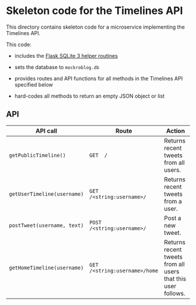 # Skeleton code for the Timelines API

This directory contains skeleton code for a microservice implementing
the Timelines API.

This code:

* includes the [Flask SQLite 3 helper
  routines](https://flask.palletsprojects.com/en/1.1.x/patterns/sqlite3/)

* sets the database to `mockroblog.db`

* provides routes and API functions for all methods in the Timelines
  API specified below

* hard-codes all methods to return an empty JSON object or list


## API

API call                                     | Route                          | Action
-------------------------------------------- | -------------------------------| ------------------------------------------------------------
`getPublicTimeline()`                        | `GET  /`                       | Returns recent tweets from all users.
`getUserTimeline(username)`                  | `GET  /<string:username>/`     | Returns recent tweets from a user.
`postTweet(username, text)`                  | `POST /<string:username>/`     | Post a new tweet.
`getHomeTimeline(username)`                  | `GET  /<string:username>/home` | Returns recent tweets from all users that this user follows.

